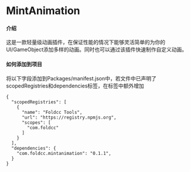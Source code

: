 # MintAnimation

#### 介绍
这是一款轻量级动画插件，在保证性能的情况下能够灵活简单的为你的UI/GameObject添加多样的动画。同时也可以通过该插件快速制作自定义动画。

#### 如何添加到项目
将以下字段添加到Packages/manifest.json中，若文件中已声明了scopedRegistries和dependencies标签，在标签中额外增加

```
{
  "scopedRegistries": [
    {
      "name": "Foldcc Tools",
      "url": "https://registry.npmjs.org",
      "scopes": [
        "com.foldcc"
      ]
    }
  ],
  "dependencies": {
    "com.foldcc.mintanimation": "0.1.1",
  }
}
```